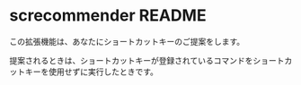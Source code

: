 # screcommender README

この拡張機能は、あなたにショートカットキーのご提案をします。

提案されるときは、ショートカットキーが登録されているコマンドをショートカットキーを使用せずに実行したときです。
